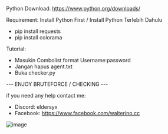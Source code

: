 Python Download: https://www.python.org/downloads/

Requirement:
Install Python First / Install Python Terlebih Dahulu
- pip install requests
- pip install colorama

Tutorial:
- Masukin Combolist format Username:password
- Jangan hapus agent.txt
- Buka checker.py 

--- ENJOY BRUTEFORCE / CHECKING ---

if you need any help contact me:
- Discord: eldersyx
- Facebook: https://www.facebook.com/walterino.cc


![image](https://github.com/WalterinoZ/ValofeChecker/assets/90072886/685e958a-37cd-46b0-b298-2eec473832d5)
